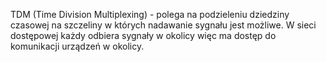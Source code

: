 TDM (Time Division Multiplexing) - polega na podzieleniu dziedziny czasowej na szczeliny w których nadawanie sygnału jest możliwe. W sieci dostępowej każdy odbiera sygnały w okolicy więc ma dostęp do komunikacji urządzeń w okolicy.
